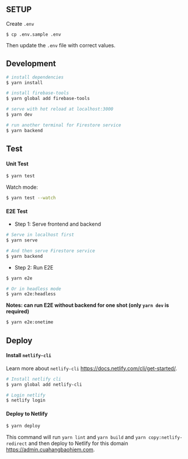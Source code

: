 ## SETUP

Create `.env`

```
$ cp .env.sample .env
```

Then update the `.env` file with correct values.

## Development

```bash
# install dependencies
$ yarn install

# install firebase-tools
$ yarn global add firebase-tools

# serve with hot reload at localhost:3000
$ yarn dev

# run another terminal for Firestore service
$ yarn backend
```

## Test

#### Unit Test

```bash
$ yarn test
```

Watch mode:

```bash
$ yarn test --watch
```

#### E2E Test

- Step 1: Serve frontend and backend

```bash
# Serve in localhost first
$ yarn serve

# And then serve Firestore service
$ yarn backend
```

- Step 2: Run E2E

```bash
$ yarn e2e

# Or in headless mode
$ yarn e2e:headless
```

**Notes: can run E2E without backend for one shot (only `yarn dev` is required)**

```bash
$ yarn e2e:onetime
```

## Deploy

#### Install `netlify-cli`

Learn more about `netlify-cli` https://docs.netlify.com/cli/get-started/.

```bash
# Install netlify cli
$ yarn global add netlify-cli

# Login netlify
$ netlify login
```

#### Deploy to Netlify

```bash
$ yarn deploy
```

This command will run `yarn lint` and `yarn build` and `yarn copy:netlify-redirect` and then deploy to Netlify for this domain https://admin.cuahangbaohiem.com.

